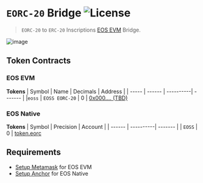 # `EORC-20` **Bridge** ![License](https://img.shields.io/github/license/eorc20/eorc20-bridge)

> `EORC-20` to `ERC-20` Inscriptions [EOS EVM](https://eosnetwork.com/eos-evm/) Bridge.

![image](https://github.com/eorc20/eorc20-bridge/assets/550895/fd1ebe51-3e61-4db6-9821-7cbeb4a3a36d)

## Token Contracts

### EOS EVM

**Tokens**
| Symbol | Name  | Decimals | Address |
| ----- | ------ | ----------| ------- |
|`eoss` | `EOSS EORC-20` | 0 | [0x000.... (TBD)](https://explorer.evm.eosnetwork.com/address/0x000)

### EOS Native

**Tokens**
| Symbol | Precision | Account |
| ------ | ----------| ------- |
| `EOSS` | 0         | [token.eorc](https://bloks.io/account/token.eorc)

## Requirements

- [Setup Metamask](https://docs.eosnetwork.com/evm/quick-start/setup-metamask) for EOS EVM
- [Setup Anchor](https://www.greymass.com/anchor) for EOS Native